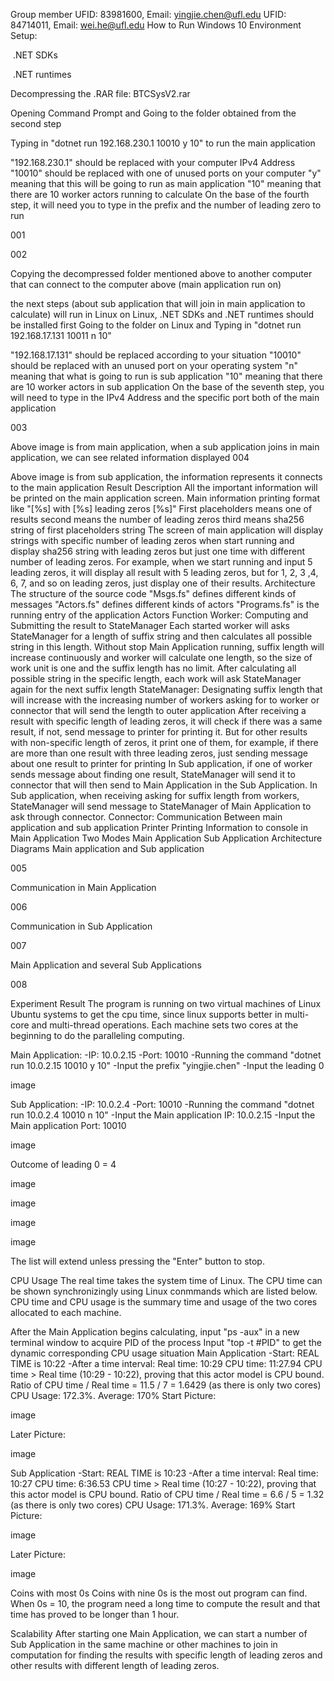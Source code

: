 Group member
UFID: 83981600, Email: yingjie.chen@ufl.edu
UFID: 84714011, Email: wei.he@ufl.edu
How to Run
Windows 10
Environment Setup:

​ .NET SDKs

​ .NET runtimes

Decompressing the .RAR file: BTCSysV2.rar

Opening Command Prompt and Going to the folder obtained from the second step

Typing in "dotnet run 192.168.230.1 10010 y 10" to run the main application

"192.168.230.1" should be replaced with your computer IPv4 Address
"10010" should be replaced with one of unused ports on your computer
"y" meaning that this will be going to run as main application
"10" meaning that there are 10 worker actors running to calculate
On the base of the fourth step, it will need you to type in the prefix and the number of leading zero to run

001

002

Copying the decompressed folder mentioned above to another computer that can connect to the computer above (main application run on)

the next steps (about sub application that will join in main application to calculate) will run in Linux
on Linux, .NET SDKs and .NET runtimes should be installed first
Going to the folder on Linux and Typing in "dotnet run 192.168.17.131 10011 n 10"

"192.168.17.131" should be replaced according to your situation
"10010" should be replaced with an unused port on your operating system
"n" meaning that what is going to run is sub application
"10" meaning that there are 10 worker actors in sub application
On the base of the seventh step, you will need to type in the IPv4 Address and the specific port both of the main application

003

Above image is from main application, when a sub application joins in main application, we can see related information displayed
004

Above image is from sub application, the information represents it connects to the main application
Result Description
All the important information will be printed on the main application screen.
Main information printing format like "[%s] with [%s] leading zeros [%s]"
First placeholders means one of results
second means the number of leading zeros
third means sha256 string of first placeholders string
The screen of main application will display strings with specific number of leading zeros when start running and display sha256 string with leading zeros but just one time with different number of leading zeros.
For example, when we start running and input 5 leading zeros, it will display all result with 5 leading zeros, but for 1, 2, 3 ,4, 6, 7, and so on leading zeros, just display one of their results.
Architecture
The structure of the source code
"Msgs.fs" defines different kinds of messages
"Actors.fs" defines different kinds of actors
"Programs.fs" is the running entry of the application
Actors Function
Worker: Computing and Submitting the result to StateManager
Each started worker will asks StateManager for a length of suffix string and then calculates all possible string in this length. Without stop Main Application running, suffix length will increase continuously and worker will calculate one length, so the size of work unit is one and the suffix length has no limit.
After calculating all possible string in the specific length, each work will ask StateManager again for the next suffix length
StateManager:
Designating suffix length that will increase with the increasing number of workers asking for to worker or connector that will send the length to outer application
After receiving a result with specific length of leading zeros, it will check if there was a same result, if not, send message to printer for printing it. But for other results with non-specific length of zeros, it print one of them, for example, if there are more than one result with three leading zeros, just sending message about one result to printer for printing
In Sub application, if one of worker sends message about finding one result, StateManager will send it to connector that will then send to Main Application in the Sub Application.
In Sub application, when receiving asking for suffix length from workers, StateManager will send message to StateManager of Main Application to ask through connector.
Connector:
Communication Between main application and sub application
Printer
Printing Information to console in Main Application
Two Modes
Main Application
Sub Application
Architecture Diagrams
Main application and Sub application

005

Communication in Main Application

006

Communication in Sub Application

007

Main Application and several Sub Applications

008

Experiment
Result
The program is running on two virtual machines of Linux Ubuntu systems to get the cpu time, since linux supports better in multi-core and multi-thread operations. Each machine sets two cores at the beginning to do the paralleling computing.

Main Application: -IP: 10.0.2.15 -Port: 10010 -Running the command "dotnet run 10.0.2.15 10010 y 10" -Input the prefix "yingjie.chen" -Input the leading 0

image

Sub Application: -IP: 10.0.2.4 -Port: 10010 -Running the command "dotnet run 10.0.2.4 10010 n 10" -Input the Main application IP: 10.0.2.15 -Input the Main application Port: 10010

image

Outcome of leading 0 = 4

image

image

image

image

The list will extend unless pressing the "Enter" button to stop.

CPU Usage
The real time takes the system time of Linux. The CPU time can be shown synchronizingly using Linux conmmands which are listed below. CPU time and CPU usage is the summary time and usage of the two cores allocated to each machine.

After the Main Application begins calculating, input "ps -aux" in a new terminal window to acquire PID of the process
Input "top -t #PID" to get the dynamic corresponding CPU usage situation
Main Application -Start: REAL TIME is 10:22 -After a time interval:
Real time: 10:29
CPU time: 11:27.94
CPU time > Real time (10:29 - 10:22), proving that this actor model is CPU bound.
Ratio of CPU time / Real time = 11.5 / 7 = 1.6429 (as there is only two cores)
CPU Usage: 172.3%. Average: 170%
Start Picture:

image

Later Picture:

image

Sub Application -Start: REAL TIME is 10:23 -After a time interval:
Real time: 10:27
CPU time: 6:36.53
CPU time > Real time (10:27 - 10:22), proving that this actor model is CPU bound.
Ratio of CPU time / Real time = 6.6 / 5 = 1.32 (as there is only two cores)
CPU Usage: 171.3%. Average: 169%
Start Picture:

image

Later Picture:

image

Coins with most 0s
Coins with nine 0s is the most out program can find. When 0s = 10, the program need a long time to compute the result and that time has proved to be longer than 1 hour.

Scalability
After starting one Main Application, we can start a number of Sub Application in the same machine or other machines to join in computation for finding the results with specific length of leading zeros and other results with different length of leading zeros.
